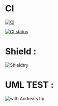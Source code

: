# CI

[![CI](https://github.com/Khalshim/testuml/actions/workflows/blank.yml/badge.svg)](https://github.com/Khalshim/testuml/actions/workflows/blank.yml)


[![CI status](https://github.com/Khalshim/testuml/actions/workflows/blank.yml/badge.svg?event=status)](https://github.com/Khalshim/testuml/actions/workflows/blank.yml)

# Shield :

![Shieldtry](https://img.shields.io/github/workflow/status/khalshim/testuml/blank)


# UML TEST :

![with Andrea's tip](http://www.plantuml.com/plantuml/proxy?cache=no&src=https://raw.githubusercontent.com/Khalshim/testuml/main/docs/diagrams/mytest_uml.uml)
